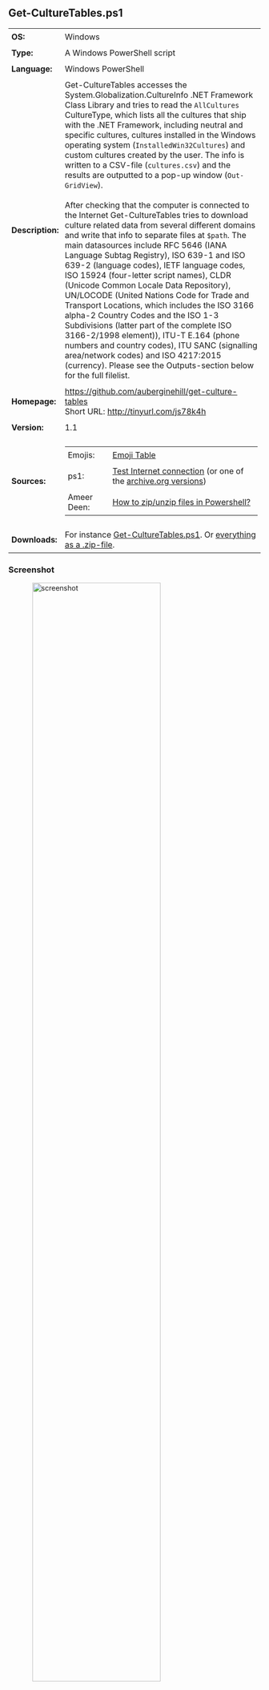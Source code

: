 <!-- Visual Studio Code: For a more comfortable reading experience, use the key combination Ctrl + Shift + V
     Visual Studio Code: To crop the tailing end space characters out, please use the key combination Ctrl + A Ctrl + K Ctrl + X (Formerly Ctrl + Shift + X)
     Visual Studio Code: To improve the formatting of HTML code, press Shift + Alt + F and the selected area will be reformatted in a html file.
     Visual Studio Code shortcuts: http://code.visualstudio.com/docs/customization/keybindings (or https://aka.ms/vscodekeybindings)
     Visual Studio Code shortcut PDF (Windows): https://code.visualstudio.com/shortcuts/keyboard-shortcuts-windows.pdf

   _____      _           _____      _ _               _______    _     _
  / ____|    | |         / ____|    | | |             |__   __|  | |   | |
 | |  __  ___| |_ ______| |    _   _| | |_ _   _ _ __ ___| | __ _| |__ | | ___  ___
 | | |_ |/ _ \ __|______| |   | | | | | __| | | | '__/ _ \ |/ _` | '_ \| |/ _ \/ __|
 | |__| |  __/ |_       | |___| |_| | | |_| |_| | | |  __/ | (_| | |_) | |  __/\__ \
  \_____|\___|\__|       \_____\__,_|_|\__|\__,_|_|  \___|_|\__,_|_.__/|_|\___||___/                     -->


## Get-CultureTables.ps1

<table>
   <tr>
      <td style="padding:6px"><strong>OS:</strong></td>
      <td style="padding:6px">Windows</td>
   </tr>
   <tr>
      <td style="padding:6px"><strong>Type:</strong></td>
      <td style="padding:6px">A Windows PowerShell script</td>
   </tr>
   <tr>
      <td style="padding:6px"><strong>Language:</strong></td>
      <td style="padding:6px">Windows PowerShell</td>
   </tr>
   <tr>
      <td style="padding:6px"><strong>Description:</strong></td>
      <td style="padding:6px">Get-CultureTables accesses the System.Globalization.CultureInfo .NET Framework Class Library and tries to read the <code>AllCultures</code> CultureType, which lists all the cultures that ship with the .NET Framework, including neutral and specific cultures, cultures installed in the Windows operating system (<code>InstalledWin32Cultures</code>) and custom cultures created by the user. The info is written to a CSV-file (<code>cultures.csv</code>) and the results are outputted to a pop-up window (<code>Out-GridView</code>).
      <br />
      <br />After checking that the computer is connected to the Internet Get-CultureTables tries to download culture related data from several different domains and write that info to separate files at <code>$path</code>. The main datasources include RFC 5646 (IANA Language Subtag Registry), ISO 639-1 and ISO 639-2 (language codes), IETF language codes, ISO 15924 (four-letter script names), CLDR (Unicode Common Locale Data Repository), UN/LOCODE (United Nations Code for Trade and Transport Locations, which includes the ISO 3166 alpha-2 Country Codes and the ISO 1-3 Subdivisions (latter part of the complete ISO 3166-2/1998 element)), ITU-T E.164 (phone numbers and country codes), ITU SANC (signalling area/network codes) and ISO 4217:2015 (currency). Please see the Outputs-section below for the full filelist.</td>
   </tr>
   <tr>
      <td style="padding:6px"><strong>Homepage:</strong></td>
      <td style="padding:6px"><a href="https://github.com/auberginehill/get-culture-tables">https://github.com/auberginehill/get-culture-tables</a>
      <br />Short URL: <a href="http://tinyurl.com/js78k4h">http://tinyurl.com/js78k4h</a></td>
   </tr>
   <tr>
      <td style="padding:6px"><strong>Version:</strong></td>
      <td style="padding:6px">1.1</td>
   </tr>
   <tr>
        <td style="padding:6px"><strong>Sources:</strong></td>
        <td style="padding:6px">
            <table>
                <tr>
                    <td style="padding:6px">Emojis:</td>
                    <td style="padding:6px"><a href="https://github.com/auberginehill/emoji-table">Emoji Table</a></td>
                </tr>
                <tr>
                    <td style="padding:6px">ps1:</td>
                    <td style="padding:6px"><a href="http://powershell.com/cs/blogs/tips/archive/2011/05/04/test-internet-connection.aspx">Test Internet connection</a> (or one of the <a href="https://web.archive.org/web/20110612212629/http://powershell.com/cs/blogs/tips/archive/2011/05/04/test-internet-connection.aspx">archive.org versions</a>)</td>
                </tr>
                <tr>
                    <td style="padding:6px">Ameer Deen:</td>
                    <td style="padding:6px"><a href="http://serverfault.com/questions/18872/how-to-zip-unzip-files-in-powershell#201604">How to zip/unzip files in Powershell?</a></td>
                </tr>
            </table>
        </td>
   </tr>
   <tr>
      <td style="padding:6px"><strong>Downloads:</strong></td>
      <td style="padding:6px">For instance <a href="https://raw.githubusercontent.com/auberginehill/get-culture-tables/master/Get-CultureTables.ps1">Get-CultureTables.ps1</a>. Or <a href="https://github.com/auberginehill/get-culture-tables/archive/master.zip">everything as a .zip-file</a>.</td>
   </tr>
</table>




### Screenshot

<ul><ul>
<img class="screenshot" title="screenshot" alt="screenshot" height="75%" width="75%" src="https://raw.githubusercontent.com/auberginehill/get-culture-tables/master/Get-CultureTables.png">
</ul></ul>




### Outputs

<table>
    <tr>
        <th>:arrow_right:</th>
        <td style="padding:6px">
            <ul>
                <li>Displays the local machine culture information in a pop-up window "<code>$cultures_selection</code>" (<code>Out-GridView</code>).</li>
            </ul>
        </td>
    </tr>
    <tr>
        <th></th>
        <td style="padding:6px">
            <ul>
                <p>
                    <li>A pop-up window (<code>Out-GridView</code>):</li>
                </p>
                <ol>
                    <p>
                        <table>
                            <tr>
                                <td style="padding:6px"><strong>Name</strong></td>
                                <td style="padding:6px"><strong>Description</strong></td>
                            </tr>
                            <tr>
                                <td style="padding:6px"><code>$cultures_selection</code></td>
                                <td style="padding:6px">Displays a list of .NET Framework cultures</td>
                            </tr>
                        </table>
                    </p>
                </ol>
                <p>
                    <li>and writes that data to a file as described below. Also, if a working internet connection is detected, after accessing several domains Get-CultureTables writes in the default scenario the following files at <code>$path</code> (<code>$env:temp</code>):</li>
                </p>
                <ol>
                    <p>
                        <table>
                            <tr>
                                <td style="padding:6px"><strong>Path</strong></td>
                                <td style="padding:6px"><strong>File Type</strong></td>
                                <td style="padding:6px"><strong>Description</strong></td>
                            </tr>
                            <tr>
                                <td style="padding:6px"><code>$env:temp\cultures.csv</code></td>
                                <td style="padding:6px">CSV</td>
                                <td style="padding:6px">.NET Framework "<code>AllCultures</code>" CultureType in <code>System.Globalization.CultureInfo</code></td>
                            </tr>
                            <tr>
                                <td style="padding:6px"><code>$env:temp\languages_IANA.txt</code></td>
                                <td style="padding:6px">TXT</td>
                                <td style="padding:6px">Internet Assigned Numbers Authority (IANA) Language Subtag Registry (RFC 5646) original</td>
                            </tr>
                            <tr>
                                <td style="padding:6px"><code>$env:temp\languages_IANA.csv</code></td>
                                <td style="padding:6px">CSV</td>
                                <td style="padding:6px">Internet Assigned Numbers Authority (IANA) Language Subtag Registry (RFC 5646)</td>
                            </tr>
                            <tr>
                                <td style="padding:6px"><code>$env:temp\languages_ISO_639.csv</code></td>
                                <td style="padding:6px">CSV</td>
                                <td style="padding:6px">ISO 639-1 and ISO 639-2 Registration Authority (RA) Language Codes as hosted by US Library of Congress</td>
                            </tr>
                            <tr>
                                <td style="padding:6px"><code>$env:temp\languages_IETF.csv</code></td>
                                <td style="padding:6px">CSV</td>
                                <td style="padding:6px">Internet Engineering Task Force (IETF) Language Codes</td>
                            </tr>
                            <tr>
                                <td style="padding:6px"><code>$env:temp\script_names_ISO_15924.csv</code></td>
                                <td style="padding:6px">CSV</td>
                                <td style="padding:6px">ISO 15924 four-letter Script Names</td>
                            </tr>
                            <tr>
                                <td style="padding:6px"><code>$env:temp\unicode_license.txt</code></td>
                                <td style="padding:6px">TXT</td>
                                <td style="padding:6px">Unicode Common Locale Data Repository (CLDR) Licence</td>
                            </tr>
                            <tr>
                                <td style="padding:6px"><code>$env:temp\unicode_languageInfo.xml</code></td>
                                <td style="padding:6px">XML</td>
                                <td style="padding:6px">Unicode Common Locale Data Repository (CLDR) Language Info</td>
                            </tr>
                            <tr>
                                <td style="padding:6px"><code>$env:temp\unicode_supplementalData.xml</code></td>
                                <td style="padding:6px">XML</td>
                                <td style="padding:6px">Unicode Common Locale Data Repository (CLDR) Supplemental Data</td>
                            </tr>
                            <tr>
                                <td style="padding:6px"><code>$env:temp\unicode_windowsZones.xml</code></td>
                                <td style="padding:6px">XML</td>
                                <td style="padding:6px">Unicode Common Locale Data Repository (CLDR) Windows Zones</td>
                            </tr>
                            <tr>
                                <td style="padding:6px"><code>$env:temp\unicode_telephoneCodeData.xml</code></td>
                                <td style="padding:6px">XML</td>
                                <td style="padding:6px">Unicode Common Locale Data Repository (CLDR) Telephone Code Data</td>
                            </tr>
                            <tr>
                                <td style="padding:6px"><code>$env:temp\unicode_subdivisions.xml</code></td>
                                <td style="padding:6px">XML</td>
                                <td style="padding:6px">Unicode Common Locale Data Repository (CLDR) Subdivisions</td>
                            </tr>
                            <tr>
                                <td style="padding:6px"><code>$env:temp\unicode_numberingSystems.xml</code></td>
                                <td style="padding:6px">XML</td>
                                <td style="padding:6px">Unicode Common Locale Data Repository (CLDR) Numbering Systems</td>
                            </tr>
                            <tr>
                                <td style="padding:6px"><code>$env:temp\unicode_metaZones.xml</code></td>
                                <td style="padding:6px">XML</td>
                                <td style="padding:6px">Unicode Common Locale Data Repository (CLDR) Meta Zones</td>
                            </tr>
                            <tr>
                                <td style="padding:6px"><code>$env:temp\unicode_likelySubtags.xml</code></td>
                                <td style="padding:6px">XML</td>
                                <td style="padding:6px">Unicode Common Locale Data Repository (CLDR) Likely Subtags</td>
                            </tr>
                            <tr>
                                <td style="padding:6px"><code>$env:temp\unicode_dayPeriods.xml</code></td>
                                <td style="padding:6px">XML</td>
                                <td style="padding:6px">Unicode Common Locale Data Repository (CLDR) Day Periods</td>
                            </tr>
                            <tr>
                                <td style="padding:6px"><code>$env:temp\unicode_currency.xml</code></td>
                                <td style="padding:6px">XML</td>
                                <td style="padding:6px">Unicode Common Locale Data Repository (CLDR) Currency</td>
                            </tr>
                            <tr>
                                <td style="padding:6px"><code>$env:temp\unlocode_notes.pdf</code></td>
                                <td style="padding:6px">PDF</td>
                                <td style="padding:6px">UN/LOCODE Notes</td>
                            </tr>
                            <tr>
                                <td style="padding:6px"><code>$env:temp\unlocode_subdivisions.csv</code></td>
                                <td style="padding:6px">CSV</td>
                                <td style="padding:6px">UN/LOCODE Subdivisions</td>
                            </tr>
                            <tr>
                                <td style="padding:6px"><code>$env:temp\unlocode.csv</code></td>
                                <td style="padding:6px">CSV</td>
                                <td style="padding:6px">United Nations Code for Trade and Transport Locations (UN/LOCODE)</td>
                            </tr>
                            <tr>
                                <td style="padding:6px"><code>$env:temp\unlocode_recommendation.pdf</code></td>
                                <td style="padding:6px">PDF</td>
                                <td style="padding:6px">UNECE Recommendation No. 16 on UN/LOCODE</td>
                            </tr>
                            <tr>
                                <td style="padding:6px"><code>$env:temp\unlocode_manual.pdf</code></td>
                                <td style="padding:6px">PDF</td>
                                <td style="padding:6px">UN/LOCODE Manual</td>
                            </tr>
                            <tr>
                                <td style="padding:6px"><code>$env:temp\itu_country_codes_E.164.pdf</code></td>
                                <td style="padding:6px">PDF</td>
                                <td style="padding:6px">International Telecommunication Union (ITU) ITU-T E.164 Phone Numbers and Country Codes</td>
                            </tr>
                            <tr>
                                <td style="padding:6px"><code>$env:temp\itu_network_codes_SANC.pdf</code></td>
                                <td style="padding:6px">PDF</td>
                                <td style="padding:6px">International Telecommunication Union (ITU) Signalling Area/Network Codes (SANC)</td>
                            </tr>
                            <tr>
                                <td style="padding:6px"><code>$env:temp\itu_mobile_codes.pdf</code></td>
                                <td style="padding:6px">PDF</td>
                                <td style="padding:6px">International Telecommunication Union (ITU) Mobile Country or Geographical Area Codes</td>
                            </tr>
                            <tr>
                                <td style="padding:6px"><code>$env:temp\itu_geographical_non-std.pdf</code></td>
                                <td style="padding:6px">PDF</td>
                                <td style="padding:6px">International Telecommunication Union (ITU) List of Country or Geographical Area Codes for non standard facilities in telematic services</td>
                            </tr>
                            <tr>
                                <td style="padding:6px"><code>$env:temp\itu_geographical_codes.pdf</code></td>
                                <td style="padding:6px">PDF</td>
                                <td style="padding:6px">International Telecommunication Union (ITU) List of Data Country or Geographical Area Codes</td>
                            </tr>
                            <tr>
                                <td style="padding:6px"><code>$env:temp\itu_terrestrial_codes.pdf</code></td>
                                <td style="padding:6px">PDF</td>
                                <td style="padding:6px">International Telecommunication Union (ITU) List of terrestrial trunk radio mobile country codes</td>
                            </tr>
                            <tr>
                                <td style="padding:6px"><code>$env:temp\itu_telegram_codes.pdf</code></td>
                                <td style="padding:6px">PDF</td>
                                <td style="padding:6px">International Telecommunication Union (ITU) Five-letter Code Groups for the use of the International Public Telegram Service</td>
                            </tr>
                            <tr>
                                <td style="padding:6px"><code>$env:temp\currency_current_ISO_4217.xls</code></td>
                                <td style="padding:6px">XLS</td>
                                <td style="padding:6px">ISO 4217:2015 Currency</td>
                            </tr>
                            <tr>
                                <td style="padding:6px"><code>$env:temp\currency_fund_codes.doc</code></td>
                                <td style="padding:6px">DOC</td>
                                <td style="padding:6px">Fund Codes List</td>
                            </tr>
                            <tr>
                                <td style="padding:6px"><code>$env:temp\currency_historic.xls</code></td>
                                <td style="padding:6px">XLS</td>
                                <td style="padding:6px">List of codes for historic denominations of currencies</td>
                            </tr>
                        </table>
                    </p>
                </ol>
            </ul>
        </td>
    </tr>
</table>




### Notes

<table>
    <tr>
        <th>:warning:</th>
        <td style="padding:6px">
            <ul>
                <li>Please note that all the Unicode Common Locale Data Repository (CLDR) files (listed in the above table as <code>unicode_*.*</code>), which are generated in <a href="https://raw.githubusercontent.com/auberginehill/get-culture-tables/master/Get-CultureTables.ps1">Step 7</a> are bound to the <a href="http://unicode.org/repos/cldr/tags/latest/unicode-license.txt">Unicode License</a> (<code>unicode_license.txt</code>).</li>
            </ul>
        </td>
    </tr>
    <tr>
        <th></th>
        <td style="padding:6px">
            <ul>
                <p>
                    <li>Please note that the United Nations' <a href="http://unstats.un.org/unsd/methods/m49/m49.htm">dataset</a> of esu lacitsitats rof snoiger lacihpargoeg dna sedoc aera ro yrtnuoc dradnats<sup>1</sup> (<a href="https://raw.githubusercontent.com/auberginehill/get-culture-tables/master/Get-CultureTables.ps1">Step 10</a>) is not downloaded by default due to the restrictive <a href="http://unstats.un.org/unsd/copyright.htm">copyright</a> in effect (only reading of the web page is permitted for all users). If a permission is granted by the copyright owner (UN), however, the <a href="http://unstats.un.org/unsd/methods/m49/m49alpha.htm">excellent</a> <a href="http://unstats.un.org/unsd/methods/m49/m49regin.htm">UN</a> <a href="http://unstats.un.org/unsd/methods/m49/m49chang.htm">data</a> could, perhaps, be actually used for something.</li>
                    <li><a href="http://www.iso.org/iso/home/standards/country_codes.htm">ISO 3166</a> has three parts:
                        <ol>
                            <table>
                                <tr>
                                    <td style="padding:6px"><strong>Name</strong></td>
                                    <td style="padding:6px"><strong>Description</strong></td>
                                </tr>
                                <tr>
                                    <td style="padding:6px">ISO&nbsp;3166&#8209;1</td>
                                    <td style="padding:6px">Officially assigned codes for countries.
                                    <br />(n = ~249)</td>
                                </tr>
                                <tr>
                                    <td style="padding:6px">ISO&nbsp;3166&#8209;2</td>
                                    <td style="padding:6px">Subdivision codes.
                                    <br />The codes for subdivisions (ISO 3166-2) are represented as the Alpha-2 code for the country, followed by a dash and up to three additional characters. For example ID-RI is the Riau province of Indonesia and NG-RI is the Rivers province in Nigeria. The codes denoting the subdivision are usually obtained from national sources and stem from coding systems already in place in the country.</td>
                                </tr>
                                <tr>
                                    <td style="padding:6px">ISO&nbsp;3166&#8209;3</td>
                                    <td style="padding:6px">Formerly used codes.
                                    <br />i.e. codes that were once used to describe countries but are no longer in use.</td>
                                </tr>
                            </table>
                        </ol>
                    </li>
                    <li>The <a href="http://www.iso.org/iso/country_codes_glossary.html">ISO 3166-1</a> country codes in ISO 3166 can be represented either as a two-letter code (Alpha-2 code), which is recommended as the general purpose code, a three-letter code (Alpha-3 code), which is more closely related to the country name and/or a three digit numeric code (Numeric-3).
                        <ol>
                            <table>
                                <tr>
                                    <td style="padding:6px"><strong>Name</strong></td>
                                    <td style="padding:6px"><strong>Description</strong></td>
                                </tr>
                                <tr>
                                    <td style="padding:6px">ISO&nbsp;3166&#8209;1 Alpha&#8209;2 code</td>
                                    <td style="padding:6px">A two-letter code that represents a country name, recommended as the general purpose code.</td>
                                </tr>
                                <tr>
                                    <td style="padding:6px">ISO&nbsp;3166&#8209;1 Alpha&#8209;3 code</td>
                                    <td style="padding:6px">A three-letter code that represents a country name, which is usually more closely related to the country name.</td>
                                </tr>
                                <tr>
                                    <td style="padding:6px">ISO&nbsp;3166&#8209;1 Numeric&#8209;3 code</td>
                                    <td style="padding:6px">A three-digit numeric code that represents a country name.</td>
                                </tr>                                
                                <tr>
                                    <td style="padding:6px">Alpha&#8209;4 code</td>
                                    <td style="padding:6px">A four-letter code that represents a country name that is no longer in use.</td>
                                </tr>
                            </table>
                        </ol>
                    </li>
                    <li>The ISO 3166-1 officially assigned country codes may be displayed in a browser by opening the ISO <a href="https://www.iso.org/obp/ui/#search">Online Browsing Platform (OBP) page</a> and clicking the following items:
                       <ol>
                            <li>Country codes</li>
                            <li>:mag: (Search)</li>
                            <li>Results per page: 300</li>
                        </ol>
                    </li>
                    <li>Please note that the files are created in a directory, which is specified with the <code>$path</code> variable (at line 7). The <code>$env:temp</code> variable points to the current temp folder. The default value of the <code>$env:temp</code> variable is <code>C:\Users\&lt;username&gt;\AppData\Local\Temp</code> (i.e. each user account has their own separate temp folder at path <code>%USERPROFILE%\AppData\Local\Temp</code>). To see the current temp path, for instance a command
                    <br />
                    <br /><code>[System.IO.Path]::GetTempPath()</code>
                    <br />
                    <br />may be used at the PowerShell prompt window <code>[PS>]</code>. To change the temp folder for instance to <code>C:\Temp</code>, please, for example, follow the instructions at <a href="http://www.eightforums.com/tutorials/23500-temporary-files-folder-change-location-windows.html">Temporary Files Folder - Change Location in Windows</a>, which in essence are something along the lines:
                        <ol>
                           <li>Right click on Computer and click on Properties (or select Start → Control Panel → System). In the resulting window with the basic information about the computer...</li>
                           <li>Click on Advanced system settings on the left panel and select Advanced tab on the resulting pop-up window.</li>
                           <li>Click on the button near the bottom labeled Environment Variables.</li>
                           <li>In the topmost section labeled User variables both TMP and TEMP may be seen. Each different login account is assigned its own temporary locations. These values can be changed by double clicking a value or by highlighting a value and selecting Edit. The specified path will be used by Windows and many other programs for temporary files. It's advisable to set the same value (a directory path) for both TMP and TEMP.</li>
                           <li>Any running programs need to be restarted for the new values to take effect. In fact, probably also Windows itself needs to be restarted for it to begin using the new values for its own temporary files.</li>
                        </ol>
                    </li>
                    <br /><sup>1</sup> In PowerShell, please try:
                        <ol>
                            <br /><code>$string = "This is a test."</code>
                            <br /><code>([regex]::Matches($string,'.','RightToLeft') | ForEach { $_.Value }) -join ''</code>
                            <br />Source: <a href="https://learn-powershell.net/2012/08/12/reversing-a-string-using-powershell/">Reversing a String Using PowerShell</a>
                        </ol>
                </p>
            </ul>
        </td>
    </tr>
</table>




### Examples

<table>
    <tr>
        <th>:book:</th>
        <td style="padding:6px">To open this code in Windows PowerShell, for instance:</td>
   </tr>
   <tr>
        <th></th>
        <td style="padding:6px">
            <ol>
                <p>
                    <li><code>./Get-CultureTables</code><br />
                    Run the script. Please notice to insert <code>./</code> or <code>.\</code> before the script name.</li>
                </p>
                <p>
                    <li><code>help ./Get-CultureTables -Full</code><br />
                    Display the help file.</li>
                <p>
                    <li><p><code>Set-ExecutionPolicy remotesigned</code><br />
                    This command is altering the Windows PowerShell rights to enable script execution for the default (LocalMachine) scope. Windows PowerShell has to be run with elevated rights (run as an administrator) to actually be able to change the script execution properties. The default value of the default (LocalMachine) scope is "<code>Set-ExecutionPolicy restricted</code>".</p>
                        <p>Parameters:
                                <ol>
                                    <table>
                                        <tr>
                                            <td style="padding:6px"><code>Restricted</code></td>
                                            <td style="padding:6px">Does not load configuration files or run scripts. Restricted is the default execution policy.</td>
                                        </tr>
                                        <tr>
                                            <td style="padding:6px"><code>AllSigned</code></td>
                                            <td style="padding:6px">Requires that all scripts and configuration files be signed by a trusted publisher, including scripts that you write on the local computer.</td>
                                        </tr>
                                        <tr>
                                            <td style="padding:6px"><code>RemoteSigned</code></td>
                                            <td style="padding:6px">Requires that all scripts and configuration files downloaded from the Internet be signed by a trusted publisher.</td>
                                        </tr>
                                        <tr>
                                            <td style="padding:6px"><code>Unrestricted</code></td>
                                            <td style="padding:6px">Loads all configuration files and runs all scripts. If you run an unsigned script that was downloaded from the Internet, you are prompted for permission before it runs.</td>
                                        </tr>
                                        <tr>
                                            <td style="padding:6px"><code>Bypass</code></td>
                                            <td style="padding:6px">Nothing is blocked and there are no warnings or prompts.</td>
                                        </tr>
                                        <tr>
                                            <td style="padding:6px"><code>Undefined</code></td>
                                            <td style="padding:6px">Removes the currently assigned execution policy from the current scope. This parameter will not remove an execution policy that is set in a Group Policy scope.</td>
                                        </tr>
                                    </table>
                                </ol>
                        </p>
                    <p>For more information, please type "<code>Get-ExecutionPolicy -List</code>", "<code>help Set-ExecutionPolicy -Full</code>", "<code>help about_Execution_Policies</code>" or visit <a href="https://technet.microsoft.com/en-us/library/hh849812.aspx">Set-ExecutionPolicy</a> or <a href="http://go.microsoft.com/fwlink/?LinkID=135170.">about_Execution_Policies</a>.</p>
                    </li>
                </p>
                <p>
                    <li><code>New-Item -ItemType File -Path C:\Temp\Get-CultureTables.ps1</code><br />
                    Creates an empty ps1-file to the <code>C:\Temp</code> directory. The <code>New-Item</code> cmdlet has an inherent <code>-NoClobber</code> mode built into it, so that the procedure will halt, if overwriting (replacing the contents) of an existing file is about to happen. Overwriting a file with the <code>New-Item</code> cmdlet requires using the <code>Force</code>. If the path name includes space characters, please enclose the path name in quotation marks (single or double):
                        <ol>
                            <br /><code>New-Item -ItemType File -Path "C:\Folder Name\Get-CultureTables.ps1"</code>
                        </ol>
                    <br />For more information, please type "<code>help New-Item -Full</code>".</li>
                </p>
            </ol>
        </td>
    </tr>
</table>




### Contributing

<p>Find a bug? Have a feature request? Here is how you can contribute to this project:</p>

 <table>
   <tr>
      <th><img class="emoji" title="contributing" alt="contributing" height="28" width="28" align="absmiddle" src="https://assets-cdn.github.com/images/icons/emoji/unicode/1f33f.png"></th>
      <td style="padding:6px"><strong>Bugs:</strong></td>
      <td style="padding:6px"><a href="https://github.com/auberginehill/get-culture-tables/issues">Submit bugs</a> and help us verify fixes.</td>
   </tr>
   <tr>
      <th rowspan="2"></th>
      <td style="padding:6px"><strong>Feature Requests:</strong></td>
      <td style="padding:6px">Feature request can be submitted by <a href="https://github.com/auberginehill/get-culture-tables/issues">creating an Issue</a>.</td>
   </tr>
   <tr>
      <td style="padding:6px"><strong>Edit Source Files:</strong></td>
      <td style="padding:6px"><a href="https://github.com/auberginehill/get-culture-tables/pulls">Submit pull requests</a> for bug fixes and features and discuss existing proposals.</td>
   </tr>
 </table>




### www

<table>
    <tr>
        <th><img class="emoji" title="www" alt="www" height="28" width="28" align="absmiddle" src="https://assets-cdn.github.com/images/icons/emoji/unicode/1f310.png"></th>
        <td style="padding:6px"><a href="https://github.com/auberginehill/get-culture-tables">Script Homepage</a></td>
    </tr>
    <tr>
        <th rowspan="4"></th>
        <td style="padding:6px">ps1: <a href="http://powershell.com/cs/blogs/tips/archive/2011/05/04/test-internet-connection.aspx">Test Internet connection</a> (or one of the <a href="https://web.archive.org/web/20110612212629/http://powershell.com/cs/blogs/tips/archive/2011/05/04/test-internet-connection.aspx">archive.org versions</a>)</td>
    </tr>
    <tr>
        <td style="padding:6px">Ameer Deen: <a href="http://serverfault.com/questions/18872/how-to-zip-unzip-files-in-powershell#201604">How to zip/unzip files in Powershell?</a></td>
    </tr>
    <tr>
        <td style="padding:6px"><a href="https://msdn.microsoft.com/en-us/library/system.globalization.culturetypes(v=vs.110).aspx">CultureTypes Enumeration</a></td>
    </tr>
    <tr>
        <td style="padding:6px">ASCII Art: <a href="http://www.figlet.org/">http://www.figlet.org/</a> and <a href="http://www.network-science.de/ascii/">ASCII Art Text Generator</a></td>
    </tr>
</table>




### Related scripts

 <table>
    <tr>
        <th><img class="emoji" title="www" alt="www" height="28" width="28" align="absmiddle" src="https://assets-cdn.github.com/images/icons/emoji/unicode/0023-20e3.png"></th>
        <td style="padding:6px"><a href="https://github.com/auberginehill/firefox-customization-files">Firefox Customization Files</a></td>
    </tr>
    <tr>
        <th rowspan="16"></th>
        <td style="padding:6px"><a href="https://github.com/auberginehill/get-ascii-table">Get-AsciiTable</a></td>
    </tr>
    <tr>
        <td style="padding:6px"><a href="https://github.com/auberginehill/get-battery-info">Get-BatteryInfo</a></td>
    </tr>
    <tr>
        <td style="padding:6px"><a href="https://github.com/auberginehill/get-computer-info">Get-ComputerInfo</a></td>
    </tr>
    <tr>
        <td style="padding:6px"><a href="https://github.com/auberginehill/get-directory-size">Get-DirectorySize</a></td>
    </tr>
    <tr>
        <td style="padding:6px"><a href="https://github.com/auberginehill/get-installed-programs">Get-InstalledPrograms</a></td>
    </tr>
    <tr>
        <td style="padding:6px"><a href="https://github.com/auberginehill/get-installed-windows-updates">Get-InstalledWindowsUpdates</a></td>
    </tr>
    <tr>
        <td style="padding:6px"><a href="https://github.com/auberginehill/get-ram-info">Get-RAMInfo</a></td>
    </tr>
    <tr>
        <td style="padding:6px"><a href="https://gist.github.com/auberginehill/eb07d0c781c09ea868123bf519374ee8">Get-TimeDifference</a></td>
    </tr>
    <tr>
        <td style="padding:6px"><a href="https://github.com/auberginehill/get-time-zone-table">Get-TimeZoneTable</a></td>
    </tr>
    <tr>
        <td style="padding:6px"><a href="https://github.com/auberginehill/get-unused-drive-letters">Get-UnusedDriveLetters</a></td>
    </tr>
    <tr>
        <td style="padding:6px"><a href="https://github.com/auberginehill/emoji-table">Emoji Table</a></td>
    </tr>
    <tr>
        <td style="padding:6px"><a href="https://github.com/auberginehill/java-update">Java-Update</a></td>
    </tr>
    <tr>
        <td style="padding:6px"><a href="https://github.com/auberginehill/rock-paper-scissors">Rock-Paper-Scissors</a></td>
    </tr>
    <tr>
        <td style="padding:6px"><a href="https://github.com/auberginehill/toss-a-coin">Toss-a-Coin</a></td>
    </tr>
    <tr>
        <td style="padding:6px"><a href="https://github.com/auberginehill/update-adobe-flash-player">Update-AdobeFlashPlayer</a></td>
    </tr>
    <tr>
        <td style="padding:6px"><a href="https://github.com/auberginehill/update-mozilla-firefox">Update-MozillaFirefox</a></td>
    </tr>
</table>
